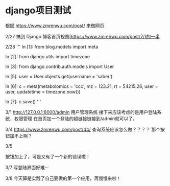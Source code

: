 # django项目测试

根据 https://www.zmrenwu.com/post/ 来做网页

2/27 搞到 Django 博客首页视图[https://www.zmrenwu.com/post/7/]的一半

2/28
'''
In [1]: from blog.models import meta

In [2]: from django.utils import timezone

In [3]: from django.contrib.auth.models import User

In [5]: user =  User.objects.get(username = 'saber')

In [6]: c = meta(metabolomics = 'ccc', mz = 123.21, rt = 54215.26, user = user, updatetime = timezone.now())

In [7]: c.save()
'''

3/1
http://127.0.0.1:8000/admin 用户管理系统
接下来应该考虑的是用户登陆系统，权限管理
在首页加一个登陆的超链接链接到/admin就可以了。  

3/4
https://www.zmrenwu.com/post/44/ 查询系统应该怎么做？？？？
那个按钮加不上啊？

3/5

按钮加上了，可是又有了一个新的错误啦！

3/7
写登陆界面好难···

3/8
今天算是实践了自己要做的第一个应用，再慢慢来啦！
